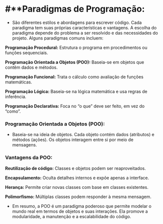 # #****Paradigmas de Programação:**
* São diferentes estilos e abordagens para escrever código. Cada paradigma tem suas próprias características e vantagens. A escolha do paradigma depende do problema a ser resolvido e das necessidades do projeto. Alguns paradigmas comuns incluem:

**Programação Procedural:** Estrutura o programa em procedimentos ou funções sequenciais.

**Programação Orientada a Objetos (POO):** Baseia-se em objetos que contêm dados e métodos.

**Programação Funcional:** Trata o cálculo como avaliação de funções matemáticas.

**Programação Lógica:** Baseia-se na lógica matemática e usa regras de inferência.

**Programação Declarativa:** Foca no “o que” deve ser feito, em vez do “como”.

### Programação Orientada a Objetos (POO):
* Baseia-se na ideia de objetos. Cada objeto contém dados (atributos) e métodos (ações). Os objetos interagem entre si por meio de mensagens.

### Vantagens da POO:
**Reutilização de código:** Classes e objetos podem ser reaproveitados.

**Encapsulamento:** Oculta detalhes internos e expõe apenas a interface.

**Herança:** Permite criar novas classes com base em classes existentes.

**Polimorfismo:** Múltiplas classes podem responder à mesma mensagem.

* Em resumo, a POO é um paradigma poderoso que permite modelar o mundo real em termos de objetos e suas interações. Ela promove a modularidade, a manutenção e a escalabilidade do código.
